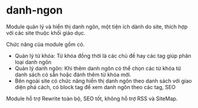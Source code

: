 danh-ngon
=========

Module quản lý và hiển thị danh ngôn, một tiện ích dành do site, thích hợp với các site thuộc khối giáo dục.

Chức năng của module gồm có.

- Quản lý từ khóa: Từ khóa đồng thời là các chủ đề hay các tag giúp phân loại danh ngôn
- Quản lý danh ngôn: Khi thêm danh ngôn có thể chọn các từ khóa từ danh sách có sẵn hoặc đánh thêm từ khóa mới.
- Bên ngoài site có chức năng hiển thị danh ngôn theo danh sách với giao diện phá cách, có block tag để xem danh ngôn theo các tag, SEO

Module hỗ trợ Rewrite toàn bộ, SEO tốt, không hỗ trợ RSS và SiteMap.
